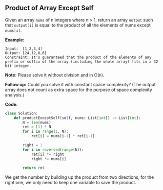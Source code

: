 ## Product of Array Except Self
Given an array `nums` of n integers where n > 1,  return an array `output` such that `output[i]` is equal to the product of all the elements of nums except `nums[i]`.

**Example:**

```
Input:  [1,2,3,4]
Output: [24,12,8,6]
Constraint: It's guaranteed that the product of the elements of any prefix or suffix of the array (including the whole array) fits in a 32 bit integer.
```
**Note:** Please solve it without division and in O(n).

**Follow up:**
Could you solve it with constant space complexity? (The output array does not count as extra space for the purpose of space complexity analysis.)

**Code:**

```python
class Solution:
    def productExceptSelf(self, nums: List[int]) -> List[int]:
        N = len(nums)
        ret = [1] * N
        for i in range(1, N):
            ret[i] = nums[i-1] * ret[i-1]
        
        right = 1
        for i in reversed(range(N)):
            ret[i] *= right
            right *= nums[i]
        
        return ret
```
We get the number by building up the product from two directions, for the right one, we only need to keep one variable to save the product.
